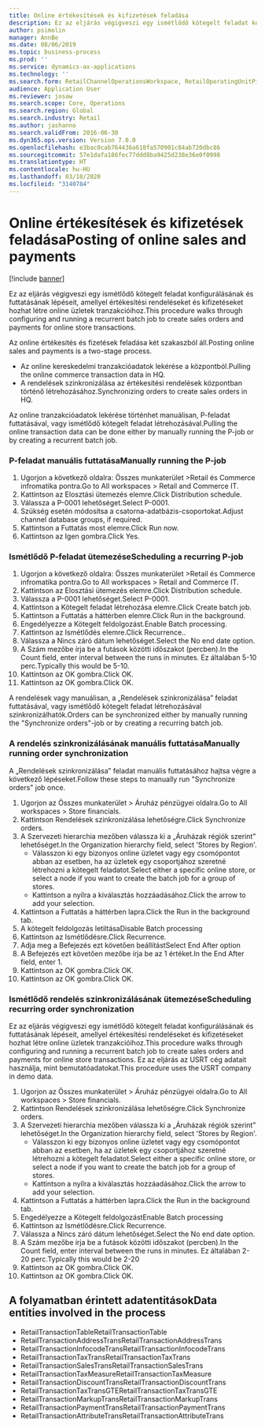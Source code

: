 ```yaml
---
title: Online értékesítések és kifizetések feladása
description: Ez az eljárás végigveszi egy ismétlődő kötegelt feladat konfigurálásának és futtatásának lépéseit, amellyel értékesítési rendeléseket és kifizetéseket hozhat létre online üzletek tranzakcióihoz.
author: psimolin
manager: AnnBe
ms.date: 08/06/2019
ms.topic: business-process
ms.prod: ''
ms.service: dynamics-ax-applications
ms.technology: ''
ms.search.form: RetailChannelOperationsWorkspace, RetailOperatingUnitPicker, SysRecurrence
audience: Application User
ms.reviewer: josaw
ms.search.scope: Core, Operations
ms.search.region: Global
ms.search.industry: Retail
ms.author: jashanno
ms.search.validFrom: 2016-06-30
ms.dyn365.ops.version: Version 7.0.0
ms.openlocfilehash: e3bac0cab764436a618fa570901c84ab720dbc86
ms.sourcegitcommit: 57e1dafa186fec77ddd8ba9425d238e36e0f0998
ms.translationtype: HT
ms.contentlocale: hu-HU
ms.lasthandoff: 03/18/2020
ms.locfileid: "3140784"
---
```

# <a name="posting-of-online-sales-and-payments"></a><span data-ttu-id="53b5a-103">Online értékesítések és kifizetések feladása</span><span class="sxs-lookup"><span data-stu-id="53b5a-103">Posting of online sales and payments</span></span>

[!include [banner](../includes/banner.md)]

<span data-ttu-id="53b5a-104">Ez az eljárás végigveszi egy ismétlődő kötegelt feladat konfigurálásának és futtatásának lépéseit, amellyel értékesítési rendeléseket és kifizetéseket hozhat létre online üzletek tranzakcióihoz.</span><span class="sxs-lookup"><span data-stu-id="53b5a-104">This procedure walks through configuring and running a recurrent batch job to create sales orders and payments for online store transactions.</span></span>

<span data-ttu-id="53b5a-105">Az online értékesítés és fizetések feladása két szakaszból áll.</span><span class="sxs-lookup"><span data-stu-id="53b5a-105">Posting online sales and payments is a two-stage process.</span></span>

- <span data-ttu-id="53b5a-106">Az online kereskedelmi tranzakcióadatok lekérése a központból.</span><span class="sxs-lookup"><span data-stu-id="53b5a-106">Pulling the online commerce transaction data in HQ.</span></span>
- <span data-ttu-id="53b5a-107">A rendelések szinkronizálása az értékesítési rendelések központban történő létrehozásához.</span><span class="sxs-lookup"><span data-stu-id="53b5a-107">Synchronizing orders to create sales orders in HQ.</span></span>

<span data-ttu-id="53b5a-108">Az online tranzakcióadatok lekérése történhet manuálisan, P-feladat futtatásával, vagy ismétlődő kötegelt feladat létrehozásával.</span><span class="sxs-lookup"><span data-stu-id="53b5a-108">Pulling the online transaction data can be done either by manually running the P-job or by creating a recurrent batch job.</span></span>

### <a name="manually-running-the-p-job"></a><span data-ttu-id="53b5a-109">P-feladat manuális futtatása</span><span class="sxs-lookup"><span data-stu-id="53b5a-109">Manually running the P-job</span></span>

1. <span data-ttu-id="53b5a-110">Ugorjon a következő oldalra: Összes munkaterület >Retail és Commerce infromatika pontra.</span><span class="sxs-lookup"><span data-stu-id="53b5a-110">Go to All workspaces > Retail and Commerce IT.</span></span>
2. <span data-ttu-id="53b5a-111">Kattintson az Elosztási ütemezés elemre.</span><span class="sxs-lookup"><span data-stu-id="53b5a-111">Click Distribution schedule.</span></span>
3. <span data-ttu-id="53b5a-112">Válassza a P-0001 lehetőséget.</span><span class="sxs-lookup"><span data-stu-id="53b5a-112">Select P-0001.</span></span>
4. <span data-ttu-id="53b5a-113">Szükség esetén módosítsa a csatorna-adatbázis-csoportokat.</span><span class="sxs-lookup"><span data-stu-id="53b5a-113">Adjust channel database groups, if required.</span></span>
5. <span data-ttu-id="53b5a-114">Kattintson a Futtatás most elemre.</span><span class="sxs-lookup"><span data-stu-id="53b5a-114">Click Run now.</span></span>
6. <span data-ttu-id="53b5a-115">Kattintson az Igen gombra.</span><span class="sxs-lookup"><span data-stu-id="53b5a-115">Click Yes.</span></span>

### <a name="scheduling-a-recurring-p-job"></a><span data-ttu-id="53b5a-116">Ismétlődő P-feladat ütemezése</span><span class="sxs-lookup"><span data-stu-id="53b5a-116">Scheduling a recurring P-job</span></span>

1. <span data-ttu-id="53b5a-117">Ugorjon a következő oldalra: Összes munkaterület >Retail és Commerce infromatika pontra.</span><span class="sxs-lookup"><span data-stu-id="53b5a-117">Go to All workspaces > Retail and Commerce IT.</span></span>
2. <span data-ttu-id="53b5a-118">Kattintson az Elosztási ütemezés elemre.</span><span class="sxs-lookup"><span data-stu-id="53b5a-118">Click Distribution schedule.</span></span>
3. <span data-ttu-id="53b5a-119">Válassza a P-0001 lehetőséget.</span><span class="sxs-lookup"><span data-stu-id="53b5a-119">Select P-0001.</span></span>
4. <span data-ttu-id="53b5a-120">Kattintson a Kötegelt feladat létrehozása elemre.</span><span class="sxs-lookup"><span data-stu-id="53b5a-120">Click Create batch job.</span></span>
5. <span data-ttu-id="53b5a-121">Kattintson a Futtatás a háttérben elemre.</span><span class="sxs-lookup"><span data-stu-id="53b5a-121">Click Run in the background.</span></span>
5. <span data-ttu-id="53b5a-122">Engedélyezze a Kötegelt feldolgozást.</span><span class="sxs-lookup"><span data-stu-id="53b5a-122">Enable Batch processing.</span></span>
6. <span data-ttu-id="53b5a-123">Kattintson az Ismétlődés elemre.</span><span class="sxs-lookup"><span data-stu-id="53b5a-123">Click Recurrence..</span></span>
7. <span data-ttu-id="53b5a-124">Válassza a Nincs záró dátum lehetőséget.</span><span class="sxs-lookup"><span data-stu-id="53b5a-124">Select the No end date option.</span></span>
8. <span data-ttu-id="53b5a-125">A Szám mezőbe írja be a futások közötti időszakot (percben).</span><span class="sxs-lookup"><span data-stu-id="53b5a-125">In the Count field, enter interval between the runs in minutes.</span></span> <span data-ttu-id="53b5a-126">Ez általában 5-10 perc.</span><span class="sxs-lookup"><span data-stu-id="53b5a-126">Typically this would be 5-10.</span></span>
9. <span data-ttu-id="53b5a-127">Kattintson az OK gombra.</span><span class="sxs-lookup"><span data-stu-id="53b5a-127">Click OK.</span></span>
10. <span data-ttu-id="53b5a-128">Kattintson az OK gombra.</span><span class="sxs-lookup"><span data-stu-id="53b5a-128">Click OK.</span></span>

<span data-ttu-id="53b5a-129">A rendelések vagy manuálisan, a „Rendelések szinkronizálása” feladat futtatásával, vagy ismétlődő kötegelt feladat létrehozásával szinkronizálhatók.</span><span class="sxs-lookup"><span data-stu-id="53b5a-129">Orders can be synchronized either by manually running the "Synchronize orders"-job or by creating a recurring batch job.</span></span>

### <a name="manually-running-order-synchronization"></a><span data-ttu-id="53b5a-130">A rendelés szinkronizálásának manuális futtatása</span><span class="sxs-lookup"><span data-stu-id="53b5a-130">Manually running order synchronization</span></span> 

<span data-ttu-id="53b5a-131">A „Rendelések szinkronizálása” feladat manuális futtatásához hajtsa végre a következő lépéseket.</span><span class="sxs-lookup"><span data-stu-id="53b5a-131">Follow these steps to manually run "Synchronize orders" job once.</span></span>

1. <span data-ttu-id="53b5a-132">Ugorjon az Összes munkaterület > Áruház pénzügyei oldalra.</span><span class="sxs-lookup"><span data-stu-id="53b5a-132">Go to All workspaces > Store financials.</span></span>
2. <span data-ttu-id="53b5a-133">Kattintson Rendelések szinkronizálása lehetőségre.</span><span class="sxs-lookup"><span data-stu-id="53b5a-133">Click Synchronize orders.</span></span>
3. <span data-ttu-id="53b5a-134">A Szervezeti hierarchia mezőben válassza ki a „Áruházak régiók szerint” lehetőséget.</span><span class="sxs-lookup"><span data-stu-id="53b5a-134">In the Organization hierarchy field, select 'Stores by Region'.</span></span>
    * <span data-ttu-id="53b5a-135">Válasszon ki egy bizonyos online üzletet vagy egy csomópontot abban az esetben, ha az üzletek egy csoportjához szeretné létrehozni a kötegelt feladatot.</span><span class="sxs-lookup"><span data-stu-id="53b5a-135">Select either a specific online store, or select a node if you want to create the batch job for a group of stores.</span></span>  
    * <span data-ttu-id="53b5a-136">Kattintson a nyílra a kiválasztás hozzáadásához.</span><span class="sxs-lookup"><span data-stu-id="53b5a-136">Click the arrow to add your selection.</span></span>  
4. <span data-ttu-id="53b5a-137">Kattintson a Futtatás a háttérben lapra.</span><span class="sxs-lookup"><span data-stu-id="53b5a-137">Click the Run in the background tab.</span></span>
5. <span data-ttu-id="53b5a-138">A kötegelt feldolgozás letiltása</span><span class="sxs-lookup"><span data-stu-id="53b5a-138">Disable Batch processing</span></span>
6. <span data-ttu-id="53b5a-139">Kattintson az Ismétlődésre.</span><span class="sxs-lookup"><span data-stu-id="53b5a-139">Click Recurrence.</span></span>
7. <span data-ttu-id="53b5a-140">Adja meg a Befejezés ezt követően beállítást</span><span class="sxs-lookup"><span data-stu-id="53b5a-140">Select End After option</span></span>
8. <span data-ttu-id="53b5a-141">A Befejezés ezt követően mezőbe írja be az 1 értéket.</span><span class="sxs-lookup"><span data-stu-id="53b5a-141">In the End After field, enter 1.</span></span>
9. <span data-ttu-id="53b5a-142">Kattintson az OK gombra.</span><span class="sxs-lookup"><span data-stu-id="53b5a-142">Click OK.</span></span>
10. <span data-ttu-id="53b5a-143">Kattintson az OK gombra.</span><span class="sxs-lookup"><span data-stu-id="53b5a-143">Click OK.</span></span>

### <a name="scheduling-recurring-order-synchronization"></a><span data-ttu-id="53b5a-144">Ismétlődő rendelés szinkronizálásának ütemezése</span><span class="sxs-lookup"><span data-stu-id="53b5a-144">Scheduling recurring order synchronization</span></span>

<span data-ttu-id="53b5a-145">Ez az eljárás végigveszi egy ismétlődő kötegelt feladat konfigurálásának és futtatásának lépéseit, amellyel értékesítési rendeléseket és kifizetéseket hozhat létre online üzletek tranzakcióihoz.</span><span class="sxs-lookup"><span data-stu-id="53b5a-145">This procedure walks through configuring and running a recurrent batch job to create sales orders and payments for online store transactions.</span></span> <span data-ttu-id="53b5a-146">Ez az eljárás az USRT cég adatait használja, mint bemutatóadatokat.</span><span class="sxs-lookup"><span data-stu-id="53b5a-146">This procedure uses the USRT company in demo data.</span></span>

1. <span data-ttu-id="53b5a-147">Ugorjon az Összes munkaterület > Áruház pénzügyei oldalra.</span><span class="sxs-lookup"><span data-stu-id="53b5a-147">Go to All workspaces > Store financials.</span></span>
2. <span data-ttu-id="53b5a-148">Kattintson Rendelések szinkronizálása lehetőségre.</span><span class="sxs-lookup"><span data-stu-id="53b5a-148">Click Synchronize orders.</span></span>
3. <span data-ttu-id="53b5a-149">A Szervezeti hierarchia mezőben válassza ki a „Áruházak régiók szerint” lehetőséget.</span><span class="sxs-lookup"><span data-stu-id="53b5a-149">In the Organization hierarchy field, select 'Stores by Region'.</span></span>
    * <span data-ttu-id="53b5a-150">Válasszon ki egy bizonyos online üzletet vagy egy csomópontot abban az esetben, ha az üzletek egy csoportjához szeretné létrehozni a kötegelt feladatot.</span><span class="sxs-lookup"><span data-stu-id="53b5a-150">Select either a specific online store, or select a node if you want to create the batch job for a group of stores.</span></span>  
    * <span data-ttu-id="53b5a-151">Kattintson a nyílra a kiválasztás hozzáadásához.</span><span class="sxs-lookup"><span data-stu-id="53b5a-151">Click the arrow to add your selection.</span></span>  
4. <span data-ttu-id="53b5a-152">Kattintson a Futtatás a háttérben lapra.</span><span class="sxs-lookup"><span data-stu-id="53b5a-152">Click the Run in the background tab.</span></span>
5. <span data-ttu-id="53b5a-153">Engedélyezze a Kötegelt feldolgozást</span><span class="sxs-lookup"><span data-stu-id="53b5a-153">Enable Batch processing</span></span>
6. <span data-ttu-id="53b5a-154">Kattintson az Ismétlődésre.</span><span class="sxs-lookup"><span data-stu-id="53b5a-154">Click Recurrence.</span></span>
7. <span data-ttu-id="53b5a-155">Válassza a Nincs záró dátum lehetőséget.</span><span class="sxs-lookup"><span data-stu-id="53b5a-155">Select the No end date option.</span></span>
8. <span data-ttu-id="53b5a-156">A Szám mezőbe írja be a futások közötti időszakot (percben).</span><span class="sxs-lookup"><span data-stu-id="53b5a-156">In the Count field, enter interval between the runs in minutes.</span></span> <span data-ttu-id="53b5a-157">Ez általában 2-20 perc.</span><span class="sxs-lookup"><span data-stu-id="53b5a-157">Typically this would be 2-20</span></span>
9. <span data-ttu-id="53b5a-158">Kattintson az OK gombra.</span><span class="sxs-lookup"><span data-stu-id="53b5a-158">Click OK.</span></span>
10. <span data-ttu-id="53b5a-159">Kattintson az OK gombra.</span><span class="sxs-lookup"><span data-stu-id="53b5a-159">Click OK.</span></span>

## <a name="data-entities-involved-in-the-process"></a><span data-ttu-id="53b5a-160">A folyamatban érintett adatentitások</span><span class="sxs-lookup"><span data-stu-id="53b5a-160">Data entities involved in the process</span></span>

- <span data-ttu-id="53b5a-161">RetailTransactionTable</span><span class="sxs-lookup"><span data-stu-id="53b5a-161">RetailTransactionTable</span></span>
- <span data-ttu-id="53b5a-162">RetailTransactionAddressTrans</span><span class="sxs-lookup"><span data-stu-id="53b5a-162">RetailTransactionAddressTrans</span></span>
- <span data-ttu-id="53b5a-163">RetailTransactionInfocodeTrans</span><span class="sxs-lookup"><span data-stu-id="53b5a-163">RetailTransactionInfocodeTrans</span></span>
- <span data-ttu-id="53b5a-164">RetailTransactionTaxTrans</span><span class="sxs-lookup"><span data-stu-id="53b5a-164">RetailTransactionTaxTrans</span></span>
- <span data-ttu-id="53b5a-165">RetailTransactionSalesTrans</span><span class="sxs-lookup"><span data-stu-id="53b5a-165">RetailTransactionSalesTrans</span></span>
- <span data-ttu-id="53b5a-166">RetailTransactionTaxMeasure</span><span class="sxs-lookup"><span data-stu-id="53b5a-166">RetailTransactionTaxMeasure</span></span>
- <span data-ttu-id="53b5a-167">RetailTransactionDiscountTrans</span><span class="sxs-lookup"><span data-stu-id="53b5a-167">RetailTransactionDiscountTrans</span></span>
- <span data-ttu-id="53b5a-168">RetailTransactionTaxTransGTE</span><span class="sxs-lookup"><span data-stu-id="53b5a-168">RetailTransactionTaxTransGTE</span></span>
- <span data-ttu-id="53b5a-169">RetailTransactionMarkupTrans</span><span class="sxs-lookup"><span data-stu-id="53b5a-169">RetailTransactionMarkupTrans</span></span>
- <span data-ttu-id="53b5a-170">RetailTransactionPaymentTrans</span><span class="sxs-lookup"><span data-stu-id="53b5a-170">RetailTransactionPaymentTrans</span></span>
- <span data-ttu-id="53b5a-171">RetailTransactionAttributeTrans</span><span class="sxs-lookup"><span data-stu-id="53b5a-171">RetailTransactionAttributeTrans</span></span>
